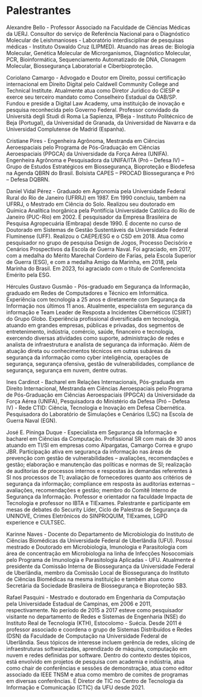 # Palestrantes

Alexandre Bello - Professor Associado na Faculdade de Ciências Médicas da UERJ. Consultor do serviço de Referência Nacional para o Diagnóstico Molecular de Leishmanioses - Laboratório interdisciplinar de pesquisas médicas - Instituto Oswaldo Cruz (LIPMED). Atuando nas áreas de: Biologia Molecular, Genética Molecular de Microrganismos, Diagnóstico Molecular, PCR, Bioinformática, Sequenciamento Automatizado de DNA, Clonagem Molecular,  Biossegurança Laboratorial e Ciberbioproteção.

Coriolano Camargo - Advogado e Doutor em Direito,  possui certificação internacional em Direito Digital pelo Caldwell Community College and Technical Institute. Atualmente atua como  Diretor Jurídico do CIESP e exerce seu terceiro mandato como Conselheiro Estadual da OAB/SP. Fundou e preside a Digital Law Academy, uma instituição de inovação e pesquisa reconhecida pelo Governo Federal. Professor convidado da Università degli Studi di Roma La Sapienza, IPBeja - Instituto Politécnico de Beja (Portugal), da Universidad de Granada, da Universidad de Navarra e da Universidad Complutense de Madrid (Espanha).

Cristiane Pires - Engenheira Agrônoma, Mestranda em Ciências Aeroespaciais pelo Programa de Pós-Graduação em Ciências Aeroespaciais (PPGCA) da Universidade da Força Aérea (UNIFA). Engenheira Agrônoma e Pesquisadora da UNIFA/ITA (Pró – Defesa IV) – Grupo de Estudos Estratégicos em Biossegurança, Bioproteção e Biodefesa na Agenda QBRN do Brasil. Bolsista CAPES – PROCAD Biossegurança e Pró – Defesa DQBRN.

Daniel Vidal Pérez - Graduado em Agronomia pela Universidade Federal Rural do Rio de Janeiro (UFRRJ) em 1987. Em 1990 concluiu, também na UFRRJ, o Mestrado em Ciência do Solo. Realizou seu doutorado em Química Analítica Inorgânica pela Pontifícia Universidade Católica do Rio de Janeiro (PUC-Rio) em 2002. É pesquisador da Empresa Brasileira de Pesquisa Agropecuária (Embrapa) desde 1990. É docente no curso de Doutorado em Sistemas de Gestão Sustentáveis da Universidade Federal Fluminense (UFF). Realizou o CAEPE/ESG e o CSD em 2018. Atua como pesquisador no grupo de pesquisa Design de Jogos, Processo Decisório e Cenários Prospectivos da Escola de Guerra Naval. Foi agraciado, em 2017, com a medalha do Mérito Marechal Cordeiro de Farias, pela Escola Superior de Guerra (ESG), e com a medalha Amigo da Marinha, em 2018, pela Marinha do Brasil. Em 2023, foi agraciado com o título de Conferencista Emérito pela ESG.

Hércules Gustavo Gusmão - Pós-graduado em Segurança da Informação, graduado em Redes de Computadores e Técnico em Informática. Experiência com tecnologia a 25 anos e diretamente com Segurança da Informação nos últimos 11 anos. Atualmente, especialista em segurança da informação e Team Leader de Resposta a Incidentes Cibernéticos (CSIRT) do Grupo Globo. Experiência profissional diversificada em tecnologia, atuando em grandes empresas, públicas e privadas, dos segmentos de entretenimento, indústria, comércio, saúde, financeiro e tecnologia, exercendo diversas atividades como suporte, administração de redes e analista de infraestrutura e analista de segurança da informação. Além de atuação direta ou conhecimentos técnicos em outras subáreas da segurança da informação como cyber inteligência, operações de segurança, segurança ofensiva, gestão de vulnerabilidades, compliance de segurança, segurança em nuvem, dentre outras.

Ines Cardinot - Bacharel em Relações Internacionais, Pós-graduada em Direito Internacional, Mestranda em Ciências Aeroespaciais pelo Programa de Pós-Graduação em Ciências Aeroespaciais (PPGCA) da Universidade da Força Aérea (UNIFA), Pesquisadora do Ministério da Defesa (Pró – Defesa IV) - Rede CTID: Ciência, Tecnologia e Inovação em Defesa Cibernética. Pesquisadora do Laboratório de Simulações e Cenários (LSC) na Escola de Guerra Naval (EGN).

José E. Pininga Duque - Especialista em Segurança da Informação e bacharel em Ciências da Computação. Profissional SR com mais de 30 anos atuando em TI/SI em empresas como Alpargatas, Camargo Correa e grupo JBR. Participação ativa em segurança da informação nas áreas de prevenção com gestão de vulnerabilidades – avaliações, recomendações e gestão; elaboração e manutenção das políticas e normas de SI; realização de auditorias de processos internos e respostas às demandas referentes à SI nos processos de TI; avaliação de fornecedores quanto aos critérios de segurança da informação; compliance em resposta às auditorias externas – avaliações, recomendações e gestão; membro do Comitê Interno de Segurança da Informação. Professor e orientador na faculdade Impacta de Tecnologia e professor no IBTA e TIExames. Palestrante e participante em mesas de debates do Security Líder, Ciclo de Palestras de Segurança da UNINOVE, Crimes Eletrônicos do SINPROQUIM, TIExames, LGPD experience e CULTSEC.


Karinne Naves - Docente do Departamento de Microbiologia do Instituto de Ciências Biomédicas da Universidade Federal de Uberlândia (UFU). Possui mestrado e Doutorado em Microbiologia, Imunologia e Parasitologia com área de concentração em Microbiologia na linha de Infecções Nosocomiais pelo Programa de Imunologia e Parasitologia Aplicadas - UFU.  Atualmente é presidente da Comissão Interna de Biossegurança da Universidade Federal de Uberlândia, membro da Comissão Local de Biossegurança do Instituto de Ciências Biomédicas na mesma instituição e também atua como Secretária da Sociedade Brasileira de Biossegurança e Bioproteção SB3.


Rafael Pasquini - Mestrado e doutorado em Engenharia da Computação pela Universidade Estadual de Campinas, em 2006 e 2011, respectivamente. No período de 2015 a 2017 esteve como pesquisador visitante no departamento de Redes e Sistemas de Engenharia (NSE) do Instituto Real de Tecnologia (KTH), Estocolomo - Suécia. Desde 2011 é professor associado e coordena o grupo de Sistemas Distribuídos e Redes (DSN) da Faculdade de Computação na Universidade Federal de Uberlândia. Seus tópicos de interesse incluem gerência de redes, slicing de infraestruturas softwarizadas, aprendizado de máquina, computação em nuvem e redes definidas por software. Dentro do contexto destes tópicos, está envolvido em projetos de pesquisa com academia e indústria, atua como chair de conferências e sessões de demonstração, atua como editor associado da IEEE TNSM e atua como membro de comites de programas em diversas conferências. É Diretor de TIC no Centro de Tecnologia da Informação e Comunicação (CTIC) da UFU desde 2021.

